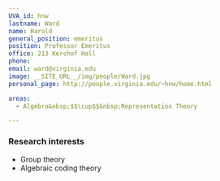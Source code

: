 ```yaml
---
UVA_id: hnw
lastname: Ward
name: Harold
general_position: emeritus
position: Professor Emeritus
office: 213 Kerchof Hall
phone: 
email: ward@virginia.edu
image: __SITE_URL__/img/people/Ward.jpg
personal_page: http://people.virginia.edu/~hnw/home.html

areas:
  - Algebra&nbsp;$$\cup$$&nbsp;Representation Theory

---
```


### Research interests

- Group theory
- Algebraic coding theory
